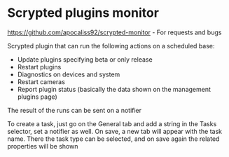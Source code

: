 # Scrypted plugins monitor

https://github.com/apocaliss92/scrypted-monitor - For requests and bugs

Scrypted plugin that can run the following actions on a scheduled base:
- Update plugins specifying beta or only release
- Restart plugins
- Diagnostics on devices and system
- Restart cameras
- Report plugin status (basically the data shown on the management plugins page)

The result of the runs can be sent on a notifier

To create a task, just go on the General tab and add a string in the Tasks selector, set a notifier as well.
On save, a new tab will appear with the task name. There the task type can be selected, and on save again the related properties will be shown
